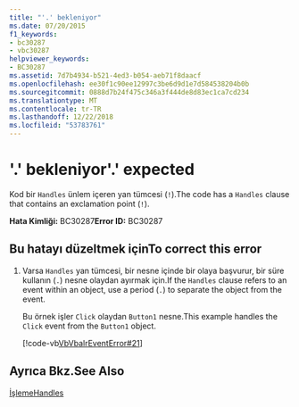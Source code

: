 ```yaml
---
title: "'.' bekleniyor"
ms.date: 07/20/2015
f1_keywords:
- bc30287
- vbc30287
helpviewer_keywords:
- BC30287
ms.assetid: 7d7b4934-b521-4ed3-b054-aeb71f8daacf
ms.openlocfilehash: ee30f1c90ee12997c3be6d9d1e7d584538204b0b
ms.sourcegitcommit: 0888d7b24f475c346a3f444de8d83ec1ca7cd234
ms.translationtype: MT
ms.contentlocale: tr-TR
ms.lasthandoff: 12/22/2018
ms.locfileid: "53783761"
---
```

# <a name="-expected"></a><span data-ttu-id="556b7-102">'.' bekleniyor</span><span class="sxs-lookup"><span data-stu-id="556b7-102">'.' expected</span></span>
<span data-ttu-id="556b7-103">Kod bir `Handles` ünlem içeren yan tümcesi (`!`).</span><span class="sxs-lookup"><span data-stu-id="556b7-103">The code has a `Handles` clause that contains an exclamation point (`!`).</span></span>  
  
 <span data-ttu-id="556b7-104">**Hata Kimliği:** BC30287</span><span class="sxs-lookup"><span data-stu-id="556b7-104">**Error ID:** BC30287</span></span>  
  
## <a name="to-correct-this-error"></a><span data-ttu-id="556b7-105">Bu hatayı düzeltmek için</span><span class="sxs-lookup"><span data-stu-id="556b7-105">To correct this error</span></span>  
  
1.  <span data-ttu-id="556b7-106">Varsa `Handles` yan tümcesi, bir nesne içinde bir olaya başvurur, bir süre kullanın (`.`) nesne olaydan ayırmak için.</span><span class="sxs-lookup"><span data-stu-id="556b7-106">If the `Handles` clause refers to an event within an object, use a period (`.`) to separate the object from the event.</span></span>  
  
     <span data-ttu-id="556b7-107">Bu örnek işler `Click` olaydan `Button1` nesne.</span><span class="sxs-lookup"><span data-stu-id="556b7-107">This example handles the `Click` event from the `Button1` object.</span></span>  
  
     [!code-vb[VbVbalrEventError#21](../../visual-basic/language-reference/error-messages/codesnippet/VisualBasic/bc30287_1.vb)]  
  
## <a name="see-also"></a><span data-ttu-id="556b7-108">Ayrıca Bkz.</span><span class="sxs-lookup"><span data-stu-id="556b7-108">See Also</span></span>  
 [<span data-ttu-id="556b7-109">İşleme</span><span class="sxs-lookup"><span data-stu-id="556b7-109">Handles</span></span>](../../visual-basic/language-reference/statements/handles-clause.md)
